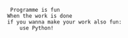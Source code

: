          Programme is fun
        When the work is done
        if you wanna make your work also fun:
            use Python!
